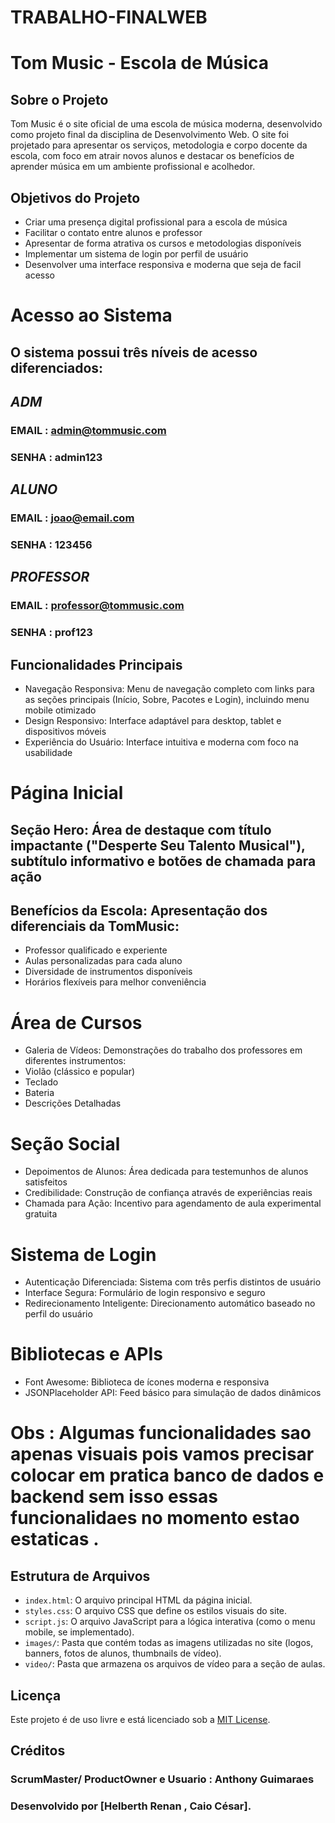 # TRABALHO-FINALWEB
# Tom Music - Escola de Música

## Sobre o Projeto
Tom Music é o site oficial de uma escola de música moderna, desenvolvido como projeto final da disciplina de Desenvolvimento Web. O site foi projetado para apresentar os serviços, metodologia e corpo docente da escola, com foco em atrair novos alunos e destacar os benefícios de aprender música em um ambiente profissional e acolhedor.

## Objetivos do Projeto

- Criar uma presença digital profissional para a escola de música
- Facilitar o contato entre alunos e professor
- Apresentar de forma atrativa os cursos e metodologias disponíveis
- Implementar um sistema de login por perfil de usuário
- Desenvolver uma interface responsiva e moderna que seja de facil acesso



# **Acesso ao Sistema**
## **O sistema possui três níveis de acesso diferenciados:**
## ***ADM***
### EMAIL : admin@tommusic.com
### SENHA : admin123
## ***ALUNO***
### EMAIL : joao@email.com
### SENHA : 123456 
## ***PROFESSOR***
### EMAIL : professor@tommusic.com
### SENHA : prof123 

## Funcionalidades Principais
- Navegação Responsiva: Menu de navegação completo com links para as seções principais (Início, Sobre, Pacotes e Login), incluindo menu mobile otimizado
- Design Responsivo: Interface adaptável para desktop, tablet e dispositivos móveis
- Experiência do Usuário: Interface intuitiva e moderna com foco na usabilidade

# Página Inicial

## Seção Hero: Área de destaque com título impactante ("Desperte Seu Talento Musical"), subtítulo informativo e botões de chamada para ação
## Benefícios da Escola: Apresentação dos diferenciais da TomMusic:
- Professor qualificado e experiente
- Aulas personalizadas para cada aluno
- Diversidade de instrumentos disponíveis
- Horários flexíveis para melhor conveniência


# Área de Cursos

- Galeria de Vídeos: Demonstrações do trabalho dos professores em diferentes instrumentos:
- Violão (clássico e popular)
- Teclado 
- Bateria 
- Descrições Detalhadas

# Seção Social

- Depoimentos de Alunos: Área dedicada para testemunhos de alunos satisfeitos
- Credibilidade: Construção de confiança através de experiências reais
- Chamada para Ação: Incentivo para agendamento de aula experimental gratuita

# Sistema de Login

- Autenticação Diferenciada: Sistema com três perfis distintos de usuário
- Interface Segura: Formulário de login responsivo e seguro
- Redirecionamento Inteligente: Direcionamento automático baseado no perfil do usuário

# Bibliotecas e APIs
- Font Awesome: Biblioteca de ícones moderna e responsiva
- JSONPlaceholder API: Feed básico para simulação de dados dinâmicos

# Obs : Algumas funcionalidades sao apenas visuais pois vamos precisar colocar em pratica banco de dados e backend sem isso essas funcionalidaes no momento estao estaticas .

## Estrutura de Arquivos
- `index.html`: O arquivo principal HTML da página inicial.
- `styles.css`: O arquivo CSS que define os estilos visuais do site.
- `script.js`: O arquivo JavaScript para a lógica interativa (como o menu mobile, se implementado).
- `images/`: Pasta que contém todas as imagens utilizadas no site (logos, banners, fotos de alunos, thumbnails de vídeo).
- `video/`: Pasta que armazena os arquivos de vídeo para a seção de aulas.


## Licença
Este projeto é de uso livre e está licenciado sob a [MIT License](https://opensource.org/licenses/MIT).

## Créditos
### ScrumMaster/ ProductOwner e Usuario  : Anthony Guimaraes
### Desenvolvido por [Helberth Renan , Caio César].

